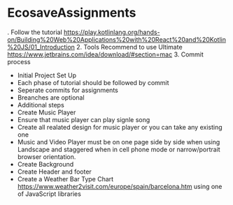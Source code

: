 # EcosaveAssignments


. Follow the tutorial https://play.kotlinlang.org/hands-on/Building%20Web%20Applications%20with%20React%20and%20Kotlin%20JS/01_Introduction
2. Tools Recommend to use Ultimate https://www.jetbrains.com/idea/download/#section=mac
3. Commit process
* Initial Project Set Up
* Each phase of tutorial should be followed by commit
* Seperate commits for assignments
* Breanches are optional 
* Additional steps
* Create Music Player
* Ensure that music player can play signle song
* Create all realated design for music player or you can take any existing one
* Music and Video Player must be on one page side by side when using Landscape and staggered when in cell phone mode or narrow/portrait browser orientation.
* Create Background
* Create Header and footer
* Create a Weather Bar Type Chart <https://www.weather2visit.com/europe/spain/barcelona.htm> using one of JavaScript libraries